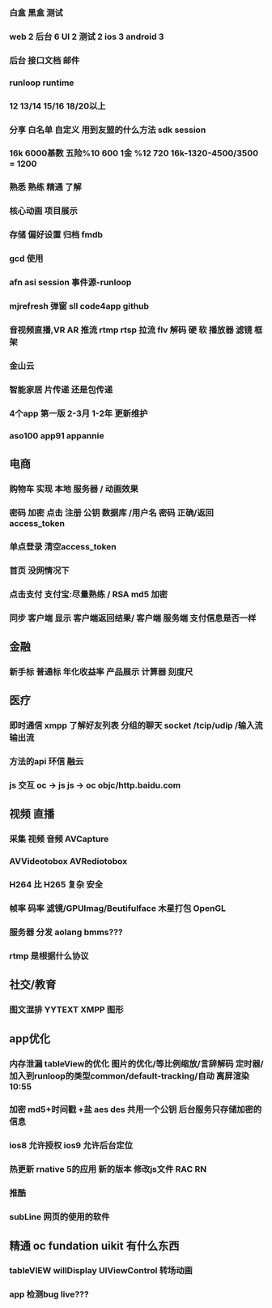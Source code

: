 ### 白盒 黑盒 测试

### web 2  后台 6 UI 2 测试 2 ios 3 android 3 

### 后台 接口文档 邮件

### runloop runtime

###  12 13/14 15/16 18/20以上

### 分享 白名单 自定义 用到友盟的什么方法 sdk session

### 16k 6000基数 五险%10 600 1金 %12 720 16k-1320-4500/3500 = 1200

### 熟悉 熟练 精通 了解 

### 核心动画 项目展示

### 存储 偏好设置 归档 fmdb 

### gcd 使用 

### afn asi session 事件源-runloop

### mjrefresh 弹窗  sll code4app github 

### 音视频直播,VR AR 推流 rtmp rtsp 拉流 flv 解码 硬 软 播放器 滤镜 框架

### 金山云 

### 智能家居 片传递 还是包传递

### 4个app  第一版 2-3月 1-2年 更新维护  

### aso100 app91 appannie

## 电商 

### 购物车 实现 本地 服务器 / 动画效果

### 密码 加密 点击 注册 公钥 数据库 /用户名 密码 正确/返回 access_token

### 单点登录 清空access_token

### 首页 没网情况下

### 点击支付  支付宝:尽量熟练 / RSA md5 加密 

### 同步 客户端 显示 客户端返回结果/ 客户端 服务端  支付信息是否一样

## 金融

### 新手标 普通标 年化收益率 产品展示 计算器 刻度尺

## 医疗

### 即时通信 xmpp 了解好友列表 分组的聊天 socket /tcip/udip /输入流 输出流

### 方法的api 环信 融云 

### js 交互 oc -> js js -> oc   objc/http.baidu.com

## 视频 直播

### 采集 视频 音频 AVCapture

### AVVideotobox AVRediotobox

### H264 比 H265 复杂 安全

### 帧率 码率 滤镜/GPUImag/Beutifulface 木星打包 OpenGL  

### 服务器 分发 aolang bmms???

### rtmp 是根据什么协议

## 社交/教育

### 图文混排 YYTEXT  XMPP 图形

## app优化

### 内存泄漏 tableView的优化 图片的优化/等比例缩放/言辞解码 定时器/加入到runloop的类型common/default-tracking/自动 离屏渲染 10:55

### 加密 md5+时间戳 +盐 aes des 共用一个公钥  后台服务只存储加密的信息

### ios8 允许授权 ios9 允许后台定位 

### 热更新 rnative 5的应用  新的版本  修改js文件 RAC RN 

### 推酷

### subLine 网页的使用的软件

## 精通 oc fundation uikit 有什么东西

### tableVIEW willDisplay  UIViewControl 转场动画 

### app 检测bug live???
